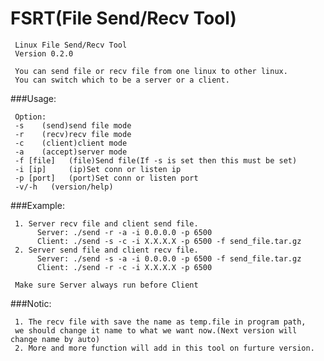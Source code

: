 FSRT(File Send/Recv Tool)
==============

     Linux File Send/Recv Tool
     Version 0.2.0
     
     You can send file or recv file from one linux to other linux.
     You can switch which to be a server or a client.

###Usage:

     Option:
     -s    (send)send file mode
     -r    (recv)recv file mode
     -c    (client)client mode
     -a    (accept)server mode
     -f [file]   (file)Send file(If -s is set then this must be set)
     -i [ip]     (ip)Set conn or listen ip
     -p [port]   (port)Set conn or listen port
     -v/-h   (version/help)

###Example:

     1. Server recv file and client send file.
          Server: ./send -r -a -i 0.0.0.0 -p 6500
          Client: ./send -s -c -i X.X.X.X -p 6500 -f send_file.tar.gz
     2. Server send file and client recv file.
          Server: ./send -s -a -i 0.0.0.0 -p 6500 -f send_file.tar.gz
          Client: ./send -r -c -i X.X.X.X -p 6500 
     
     Make sure Server always run before Client
     
###Notic:

     1. The recv file with save the name as temp.file in program path, 
     we should change it name to what we want now.(Next version will change name by auto)
     2. More and more function will add in this tool on furture version.

